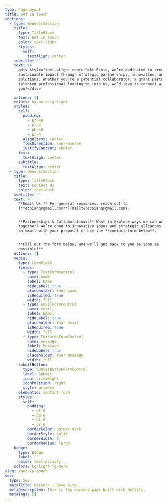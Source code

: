 ```yaml
---
type: PageLayout
title: Get in touch
sections:
  - type: GenericSection
    title:
      type: TitleBlock
      text: Get in Touch
      color: text-light
      styles:
        self:
          textAlign: center
    subtitle: ''
    text: >+
      <div style="text-align: center">At Ecoia, we’re dedicated to creating
      sustainable impact through strategic partnerships, innovation, and funding
      solutions. Whether you’re a potential collaborator, a grant partner, or a
      talented professional looking to join us, we’d love to connect with
      you!</div>

    actions: []
    colors: bg-dark-fg-light
    styles:
      self:
        padding:
          - pt-40
          - pl-4
          - pb-40
          - pr-4
        alignItems: center
        flexDirection: row-reverse
        justifyContent: center
      text:
        textAlign: center
      subtitle:
        textAlign: center
  - type: GenericSection
    title:
      type: TitleBlock
      text: Contact Us
      color: text-dark
    subtitle: ''
    text: >
      **Email Us:** For general inquiries, reach out to
      [**ecoiahq@gmail.com**](mailto:ecoiahq@gmail.com).


      **Partnerships & Collaborations:** Want to explore ways we can work
      together? We’re open to innovative ideas and strategic alliances. Drop us
      an email with your proposal or use the **contact form below**.


      **Fill out the form below, and we’ll get back to you as soon as
      possible!**
    actions: []
    media:
      type: FormBlock
      fields:
        - type: TextFormControl
          name: name
          label: Name
          hideLabel: true
          placeholder: Your name
          isRequired: true
          width: full
        - type: EmailFormControl
          name: email
          label: Email
          hideLabel: true
          placeholder: Your email
          isRequired: true
          width: full
        - type: TextareaFormControl
          name: message
          label: Message
          hideLabel: true
          placeholder: Your message
          width: full
      submitButton:
        type: SubmitButtonFormControl
        label: Submit
        icon: arrowRight
        iconPosition: right
        style: primary
      elementId: contact-form
      styles:
        self:
          padding:
            - pt-6
            - pb-6
            - pl-6
            - pr-6
          borderColor: border-dark
          borderStyle: solid
          borderWidth: 1
          borderRadius: large
    badge:
      type: Badge
      label: ''
      color: text-primary
    colors: bg-light-fg-dark
slug: /get-in-touch
seo:
  type: Seo
  metaTitle: Careers - Demo site
  metaDescription: This is the careers page built with Netlify.
  metaTags: []
---
```

